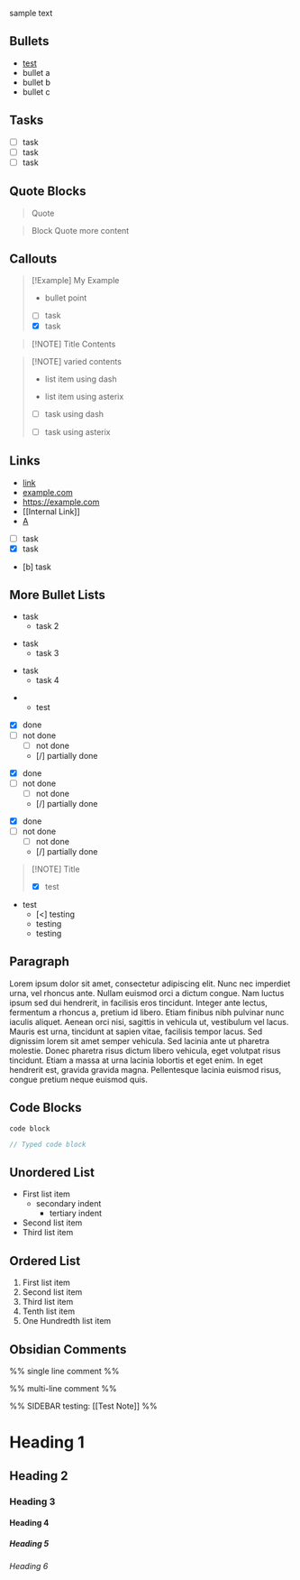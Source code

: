 sample text

## Bullets

- [test](example.com)
- bullet a
- bullet b
- bullet c

## Tasks

- [ ] task
- [ ] task
- [ ] task

## Quote Blocks

> Quote

> Block Quote
> more content

## Callouts

> [!Example] My Example
> - bullet point
> - [ ] task
> - [x] task

> [!NOTE] Title
> Contents

> [!NOTE] varied contents
> - list item using dash
> * list item using asterix
> - [ ] task using dash
> * [ ] task using asterix

## Links

- [link](https://example.com)
- [example.com](https://example.com)
- <https://example.com>
- [[Internal Link]]
- [A](https://example.com)
- [ ] task
- [x] task
- [b] task

## More Bullet Lists

- task
  - task 2
* task
  * task 3
+ task
  + task 4
- + test
- [x] done
- [ ] not done
  - [ ] not done
  - [/] partially done
* [x] done
* [ ] not done
  * [ ] not done
  * [/] partially done
+ [x] done
+ [ ] not done
  + [ ] not done
  + [/] partially done
  
> [!NOTE] Title
> - [x] test

+ test
    - [<] testing 
    - testing
    * testing

## Paragraph

Lorem ipsum dolor sit amet, consectetur adipiscing elit. Nunc nec imperdiet urna, vel rhoncus ante. Nullam euismod orci a dictum congue. Nam luctus ipsum sed dui hendrerit, in facilisis eros tincidunt. Integer ante lectus, fermentum a rhoncus a, pretium id libero. Etiam finibus nibh pulvinar nunc iaculis aliquet. Aenean orci nisi, sagittis in vehicula ut, vestibulum vel lacus. Mauris est urna, tincidunt at sapien vitae, facilisis tempor lacus. Sed dignissim lorem sit amet semper vehicula. Sed lacinia ante ut pharetra molestie. Donec pharetra risus dictum libero vehicula, eget volutpat risus tincidunt. Etiam a massa at urna lacinia lobortis et eget enim. In eget hendrerit est, gravida gravida magna. Pellentesque lacinia euismod risus, congue pretium neque euismod quis.

## Code Blocks

```
code block
```

```javascript
// Typed code block
```

## Unordered List

- First list item
	- secondary indent
		- tertiary indent
- Second list item
- Third list item

## Ordered List

1. First list item
2. Second list item
3. Third list item
10. Tenth list item
100. One Hundredth list item

## Obsidian Comments

%% single line comment %%

%% 
multi-line comment
%%

%% SIDEBAR
testing: [[Test Note]]
%%
# Heading 1
## Heading 2
### Heading 3
#### Heading 4
##### Heading 5
###### Heading 6
